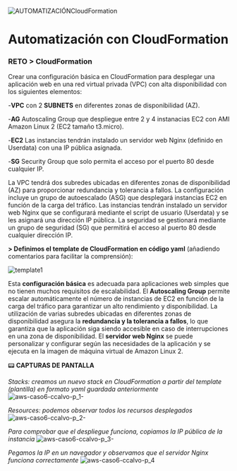 ![AUTOMATIZACIÓNCloudFormation](https://user-images.githubusercontent.com/126183973/224106728-fae51680-5785-4138-816c-f14313781eba.png)

# Automatización con CloudFormation

### RETO > CloudFormation

Crear una configuración básica en CloudFormation para desplegar una aplicación web en una red virtual privada (VPC) con alta disponibilidad con los siguientes elementos:

   -**VPC** con 2 **SUBNETS** en diferentes zonas de disponibilidad (AZ).
  
  -**AG** Autoscaling Group que despliegue entre 2 y 4 instanacias EC2 con AMI Amazon Linux 2 (EC2 tamaño t3.micro).
  
  -**EC2** Las instancias tendrán instalado un servidor web Nginx (definido en Userdata) con una IP pública asignada.
  
  -**SG** Security Group que solo permita el acceso por el puerto 80 desde cualquier IP.
  
La VPC tendrá dos subredes ubicadas en diferentes zonas de disponibilidad (AZ) para proporcionar redundancia y tolerancia a fallos. La configuración incluye un grupo de autoescalado (ASG) que desplegará instancias EC2 en función de la carga del tráfico. Las instancias tendrán instalado un servidor web Nginx que se configurará mediante el script de usuario (Userdata) y se les asignará una dirección IP pública. La seguridad se gestionará mediante un grupo de seguridad (SG) que permitirá el acceso al puerto 80 desde cualquier dirección IP.
 
**> Definimos el template de CloudFormation en código yaml** (añadiendo comentarios para facilitar la comprensión):

![template1](https://user-images.githubusercontent.com/126183973/224559743-30b56d3a-29b0-450c-88cb-f408f443e0e8.png)

Esta **configuración básica** es adecuada para aplicaciones web simples que no tienen muchos requisitos de escalabilidad. El **Autoscaling Group** permite escalar automáticamente el número de instancias de EC2 en función de la carga del tráfico para garantizar un alto rendimiento y disponibilidad. La utilización de varias subredes ubicadas en diferentes zonas de disponibilidad asegura la **redundancia y la tolerancia a fallos**, lo que garantiza que la aplicación siga siendo accesible en caso de interrupciones en una zona de disponibilidad. El **servidor web Nginx** se puede personalizar y configurar según las necesidades de la aplicación y se ejecuta en la imagen de máquina virtual de Amazon Linux 2.

:pager: **CAPTURAS DE PANTALLA**

_Stacks: creamos un nuevo stack en CloudFormation a partir del template (plantilla) en formato yaml guardada anteriormente_
![aws-caso6-ccalvo-p_1-](https://user-images.githubusercontent.com/126183973/224560266-3d06c4e8-266c-4540-a32a-e6292319d131.jpg)

_Resources: podemos observar todos los recursos desplegados_
![aws-caso6-ccalvo-p_2-](https://user-images.githubusercontent.com/126183973/224560278-ef887ace-d831-4f1f-bfa6-0418ad334468.jpg)

_Para comprobar que el despliegue funciona, copiamos la IP pública de la instancia_
![aws-caso6-ccalvo-p_3-](https://user-images.githubusercontent.com/126183973/224560286-c450eea8-da7a-4751-a739-6175544e6d7d.jpg)

_Pegamos la IP en un navegador y observamos que el servidor Nginx funciona correctamente_
![aws-caso6-ccalvo-p_4](https://user-images.githubusercontent.com/126183973/224560294-71746857-db89-4c9c-a0fe-c66469efcc38.jpg)
